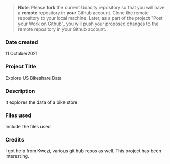 >**Note**: Please **fork** the current Udacity repository so that you will have a **remote** repository in **your** Github account. Clone the remote repository to your local machine. Later, as a part of the project "Post your Work on Github", you will push your proposed changes to the remote repository in your Github account.

### Date created
11 October2021

### Project Title
Explore US Bikeshare Data

### Description
It explores the data of a bike store

### Files used
Include the files used

### Credits
I got help from Kwezi, various git hub repos as well. This project has been interesting.

